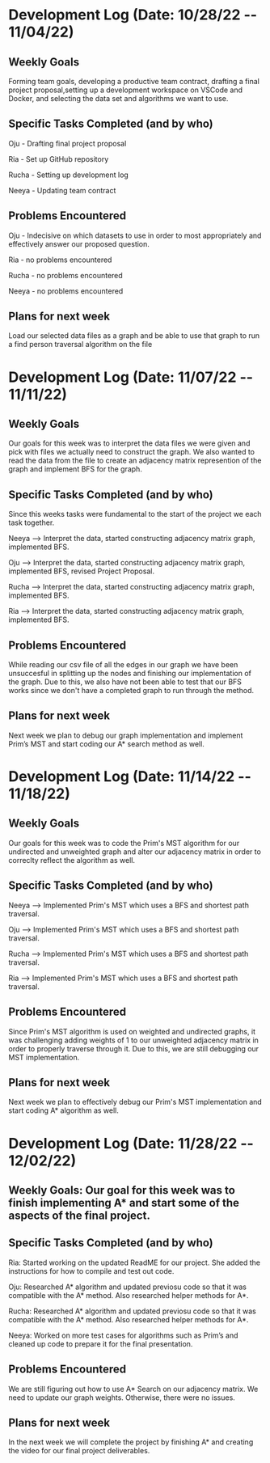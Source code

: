# Development Log (Date: 10/28/22 -- 11/04/22)

## Weekly Goals

Forming team goals, developing a productive team contract, drafting a final project proposal,setting up a development workspace on VSCode and Docker, and selecting the data set and algorithms we want to use.

## Specific Tasks Completed (and by who)

Oju - Drafting final project proposal

Ria - Set up GitHub repository

Rucha - Setting up development log

Neeya - Updating team contract

## Problems Encountered 
 Oju - Indecisive on which datasets to use in order to most appropriately and effectively answer our proposed question.
 
 Ria - no problems encountered
 
 Rucha - no problems encountered
 
 Neeya - no problems encountered

## Plans for next week
Load our selected data files as a graph and be able to use that graph to run a find person traversal algorithm on the file

# Development Log (Date: 11/07/22 -- 11/11/22)

## Weekly Goals
Our goals for this week was to interpret the data files we were given and pick with files we actually need to construct the graph. We also wanted to read the data from the file to create an adjacency matrix represention of the graph and implement BFS for the graph. 

## Specific Tasks Completed (and by who)

Since this weeks tasks were fundamental to the start of the project we each task together.

Neeya --> Interpret the data, started constructing adjacency matrix graph, implemented BFS.

Oju --> Interpret the data, started constructing adjacency matrix graph, implemented BFS, revised Project Proposal.

Rucha --> Interpret the data, started constructing adjacency matrix graph, implemented BFS.

Ria --> Interpret the data, started constructing adjacency matrix graph, implemented BFS.

## Problems Encountered 

While reading our csv file of all the edges in our graph
we have been unsuccesful in splitting up the nodes and finishing our implementation of the graph. Due to this, we also have not been able to test that our BFS works since we don't have a completed graph to run through the method. 

## Plans for next week

Next week we plan to debug our graph implementation and implement Prim’s MST and start coding our A* search method as well.

# Development Log (Date: 11/14/22 -- 11/18/22)

## Weekly Goals
Our goals for this week was to code the Prim's MST algorithm for our undirected and unweighted graph and alter our adjacency matrix in order to correclty reflect the algorithm as well.

## Specific Tasks Completed (and by who)

Neeya --> Implemented Prim's MST which uses a BFS and shortest path traversal.

Oju --> Implemented Prim's MST which uses a BFS and shortest path traversal.

Rucha --> Implemented Prim's MST which uses a BFS and shortest path traversal.

Ria --> Implemented Prim's MST which uses a BFS and shortest path traversal.


## Problems Encountered 

Since Prim's MST algorithm is used on weighted and undirected graphs, it was challenging adding weights of 1 to our unweighted adjacency matrix in order to properly traverse through it. Due to this, we are still debugging our MST implementation.

## Plans for next week

Next week we plan to effectively debug our Prim's MST implementation and start coding A* algorithm as well.

# Development Log (Date: 11/28/22 -- 12/02/22)

## Weekly Goals: Our goal for this week was to finish implementing A* and start some of the aspects of the final project.

## Specific Tasks Completed (and by who)
Ria: Started working on the updated ReadME for our project. She added the instructions for how to compile and test out code.

Oju: Researched A* algorithm and updated previosu code so that it was compatible with the A* method. Also researched helper methods for A*.

Rucha: Researched A* algorithm and updated previosu code so that it was compatible with the A* method. Also researched helper methods for A*.

Neeya: Worked on more test cases for algorithms such as Prim’s and cleaned up code to prepare it for the final presentation. 

## Problems Encountered 

We are still figuring out how to use A* Search on our adjacency matrix. We need to update our graph weights. Otherwise, there were no issues.

## Plans for next week
In the next week we will complete the project by finishing A* and creating the video for our final project deliverables.